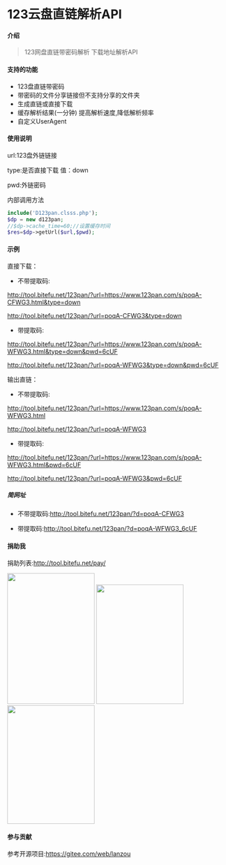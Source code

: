 # 123云盘直链解析API

#### 介绍
> 123网盘直链带密码解析 下载地址解析API

#### 支持的功能
- 123盘直链带密码
- 带密码的文件分享链接但不支持分享的文件夹
- 生成直链或直接下载
- 缓存解析结果(一分钟) 提高解析速度,降低解析频率
- 自定义UserAgent


#### 使用说明

url:123盘外链链接

type:是否直接下载 值：down

pwd:外链密码

内部调用方法
```php
include('D123pan.clsss.php');
$dp = new d123pan;
//$dp->cache_time=60;//设置缓存时间
$res=$dp->getUrl($url,$pwd);
```
#### 示例	
 直接下载：

- 不带提取码:

http://tool.bitefu.net/123pan/?url=https://www.123pan.com/s/poqA-CFWG3.html&type=down

http://tool.bitefu.net/123pan/?url=poqA-CFWG3&type=down
- 带提取码:

http://tool.bitefu.net/123pan/?url=https://www.123pan.com/s/poqA-WFWG3.html&type=down&pwd=6cUF

http://tool.bitefu.net/123pan/?url=poqA-WFWG3&type=down&pwd=6cUF

输出直链：

- 不带提取码:

http://tool.bitefu.net/123pan/?url=https://www.123pan.com/s/poqA-WFWG3.html

http://tool.bitefu.net/123pan/?url=poqA-WFWG3

- 带提取码:

http://tool.bitefu.net/123pan/?url=https://www.123pan.com/s/poqA-WFWG3.html&pwd=6cUF

http://tool.bitefu.net/123pan/?url=poqA-WFWG3&pwd=6cUF

##### 简网址

- 不带提取码:http://tool.bitefu.net/123pan/?d=poqA-CFWG3

- 带提取码:http://tool.bitefu.net/123pan/?d=poqA-WFWG3_6cUF


#### 捐助我

捐助列表:http://tool.bitefu.net/pay/

<a href="http://tool.bitefu.net/pay/alipayred.jpg" target="_blank"><img height="300" src="https://oscimg.oschina.net/oscnet/69e93259cb3fa4f12a2c4e96dfc65984fb9.jpg" width="200" /></a> <a href="http://tool.bitefu.net/pay/wxpay.png" target="_blank"><img height="274" src="https://oscimg.oschina.net/oscnet/1118495c283edf13318ed999c1ad23c1614.jpg" width="200" /></a> <a href="http://tool.bitefu.net/pay/alipay.jpg" target="_blank"><img height="272" src="https://oscimg.oschina.net/oscnet/1adfcc1bdf40d6cf35bcc80f94678d52e98.jpg" width="200" /></a>

#### 参与贡献
参考开源项目:https://gitee.com/web/lanzou

